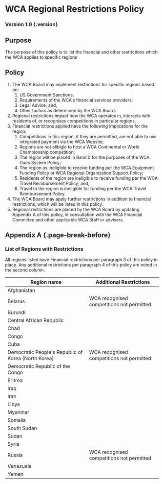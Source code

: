 # WCA Regional Restrictions Policy

### Version 1.0 {.version}

## Purpose
The purpose of this policy is to list the financial and other restrictions which the WCA applies to specific regions

## Policy
1. The WCA Board may implement restrictions for specific regions based on:
   1. US Government Sanctions;
   2. Requirements of the WCA's financial services providers;
   3. Legal Advice; and,
   4. Other factors as determined by the WCA Board.
2. Regional restrictions impact how the WCA operates in, interacts with residents of, or recognises competitions in particular regions.
3. Financial restrictions applied have the following implications for the region:
   1. Competitions in this region, if they are permitted, are not able to use integrated payment via the WCA Website;
   2. Regions are not elibigle to host a WCA Continental or World Championship competition;
   3. The region will be placed in Band 0 for the purposes of the WCA Dues System Policy;
   4. The region os ineligible to receive funding per the WCA Equipment Funding Policy or WCA Regional Organization Support Policy;
   5. Residents of the region are ineligible to receive funding per the WCA Travel Reimbursement Policy; and,
   6. Travel to the region is ineligible for funding per the WCA Travel Reimbursement Policy.
4. The WCA Board may apply further restrictions in addition to financial restrictions, which will be listed in this policy.
5. Regional restrictions are placed by the WCA Board by updating Appendix A of this policy, in consultation with the WCA Financial Committee and other applicable WCA Staff or advisers.

## Appendix A {.page-break-before}
### List of Regions with Restrictions
All regions listed have Financial restrictions per paragraph 3 of this policy in place. Any additional restrictions per paragraph 4 of this policy are noted in the second column.

| Region name      | Additional Restrictions          |
| ---------------- | -------------------------------- | 
| Afghanistan      |                                  |
| Belarus          | WCA recognised competitions not permitted |
| Burundi          |                                  |
| Central African Republic |                          |
| Chad             |                                  |
| Congo            |                                  |
| Cuba             |                                  |
| Democratic People's Republic of Korea (North Korea) | WCA recognised competitions not permitted |
| Democratic Republic of the Congo |                  |
| Eritrea          |                                  |
| Iraq             |                                  |
| Iran             |                                  |
| Libya            |                                  |
| Myanmar          |                                  |
| Somalia          |                                  |
| South Sudan      |                                  |
| Sudan            |                                  |
| Syria            |                                  |
| Russia           |  WCA recognised competitions not permitted |
| Venezuela        |                                  |
| Yemen            |                                  |
